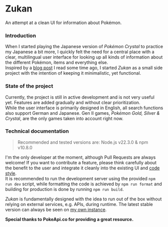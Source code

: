 # Zukan

An attempt at a clean UI for information about Pokémon.

### Introduction

When I started playing the Japanese version of _Pokémon Crystal_ to practice my Japanese a bit more, I quickly felt the need for a central place with a clear, multilingual user interface for looking up all kinds of information about the different Pokémon, items and everything else.  
Inspired by a [blog post](https://lichess.org/@/thibault/blog/we-dont-want-all-the-features/q3nOzv4n) I read some time ago, I started _Zukan_ as a small side project with the intention of keeping it minimalistic, yet functional.

### State of the project

Currently, the project is still in active development and is not very useful yet. Features are added gradually and without clear prioritization.  
While the user interface is primarily designed in English, all search functions also support German and Japanese. Gen II games, _Pokémon Gold, Silver & Crystal_, are the only games taken into account right now.

### Technical documentation

> Recommended and tested versions are: Node.js v22.3.0 & npm v10.8.0

I'm the only developer at the moment, although Pull Requests are always welcome! If you want to contribute a feature, please think carefully about the benefit to the user and integrate it cleanly into the existing UI and [code style](.prettierrc.json).  
It is recommended to run the development server using the provided `npm run dev` script, while formatting the code is achieved by `npm run format` and building for production is done by running `npm run build`.

_Zukan_ is fundamentally designed with the idea to run out of the box without relying on external services, e.g. APIs, during runtime. The latest stable version can always be seen on [my own instance](https://zukan.jannes.dev).

**Special thanks to PokeApi.co for providing a great resource.**
